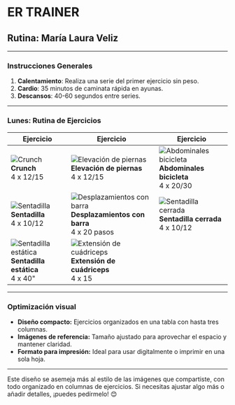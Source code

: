 # **ER TRAINER**  
## **Rutina: María Laura Veliz**

---

### **Instrucciones Generales**
1. **Calentamiento**: Realiza una serie del primer ejercicio sin peso.  
2. **Cardio**: 35 minutos de caminata rápida en ayunas.  
3. **Descansos**: 40-60 segundos entre series.  

---

### **Lunes: Rutina de Ejercicios**

| **Ejercicio**                     | **Ejercicio**                     | **Ejercicio**                     |
|------------------------------------|------------------------------------|------------------------------------|
| ![Crunch](https://github.com/user-attachments/assets/04abcd6b-cef3-4a8c-812a-d1890337f5ef) <br> **Crunch** <br> 4 x 12/15 | ![Elevación de piernas](https://github.com/user-attachments/assets/e75d69d7-bfcc-46a0-95bd-f3f73de490f1) <br> **Elevación de piernas** <br> 4 x 12/15 | ![Abdominales bicicleta](https://github.com/user-attachments/assets/11d8bce9-16c8-408e-b428-31d2d127f5e8) <br> **Abdominales bicicleta** <br> 4 x 20/30 |
| ![Sentadilla](https://github.com/user-attachments/assets/4f807525-ad61-4260-8126-1722eb2c5d09) <br> **Sentadilla** <br> 4 x 10/12 | ![Desplazamientos con barra](https://github.com/user-attachments/assets/a1c61600-4d4d-4d42-b353-97df4d028dda) <br> **Desplazamientos con barra** <br> 4 x 20 pasos | ![Sentadilla cerrada](https://github.com/user-attachments/assets/d4a89f36-8fc8-41b9-b235-9b3e117af132) <br> **Sentadilla cerrada** <br> 4 x 10/12 |
| ![Sentadilla estática](https://github.com/user-attachments/assets/f69df989-c11f-49d4-9374-74f12737bf38) <br> **Sentadilla estática** <br> 4 x 40" | ![Extensión de cuádriceps](https://github.com/user-attachments/assets/013d91f8-1a39-49f1-83dd-9cee5d3ce414) <br> **Extensión de cuádriceps** <br> 4 x 15 | |

---

### **Optimización visual**
- **Diseño compacto:** Ejercicios organizados en una tabla con hasta tres columnas.
- **Imágenes de referencia:** Tamaño ajustado para aprovechar el espacio y mantener claridad.
- **Formato para impresión:** Ideal para usar digitalmente o imprimir en una sola hoja.

---

Este diseño se asemeja más al estilo de las imágenes que compartiste, con todo organizado en columnas de ejercicios. Si necesitas ajustar algo más o añadir detalles, ¡puedes pedírmelo! 😊
